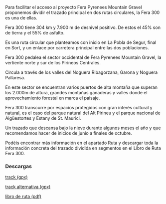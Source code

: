 Para facilitar el acceso al proyecto Fera Pyrenees Mountain Gravel proponemos dividir el trazado principal en dos rutas circulares, la Fera 300 es una de ellas.

Fera 300 tiene 304 km y 7.900 m de desnivel positivo. De estos el 45% son de tierra y el 55% de asfalto.

Es una ruta circular que planteamos con inicio en La Pobla de Segur, final en Sort, y un enlace por carretera principal entre las dos poblaciones.

Fera 300 pedalea el sector occidental de Fera Pyrenees Mountain Gravel, la vertiente norte y sur de los Pirineos Centrales.

Circula a través de los valles del Noguera Ribagorzana, Garona y Noguera Pallaresa.

En este sector se encuentran varios puertos de alta montaña que superan los 2.000m de altura, grandes montañas ganaderas y valles donde el aprovechamiento forestal en marca el paisaje.

Fera 300 transcurre por espacios protegidos con gran interés cultural y natural, es el caso del parque natural del Alt Pirineu y el parque nacional de Aigüestortes y Estany de St. Maurici.

Un trazado que descansa bajo la nieve durante algunos meses el año y que recomendamos hacer de inicios de junio a finales de octubre.

Podéis encontrar más información en el apartado Ruta y descargar toda la información concreta del trazado dividida en segmentos en el Libro de Ruta Fera 300.

### Descargas

[track (gpx)](https://drive.google.com/file/d/1ixWCW_JEFOvYkodPtFx4lCR6cPhUanPm/view?usp=share_link)

[track alternativa (gpx)](https://drive.google.com/drive/folders/1_sqxk7qjGc4c9vNd7ctJUnkFSsQ071Fh?usp=share_link)

[libro de ruta (pdf)](https://drive.google.com/file/d/1biIYxhogX5hOT6jON0h4UEKjeaOwPs9H/view?usp=share_link)
